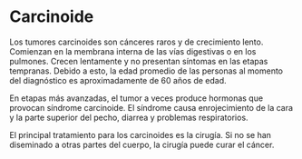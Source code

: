Carcinoide
==========


Los tumores carcinoides son cánceres raros y de crecimiento lento. Comienzan en la membrana interna de las vías digestivas o en los pulmones. Crecen lentamente y no presentan síntomas en las etapas tempranas. Debido a esto, la edad promedio de las personas al momento del diagnóstico es aproximadamente de 60 años de edad. 


En etapas más avanzadas, el tumor a veces produce hormonas que provocan síndrome carcinoide. El síndrome causa enrojecimiento de la cara y la parte superior del pecho, diarrea y problemas respiratorios. 


El principal tratamiento para los carcinoides es la cirugía. Si no se han diseminado a otras partes del cuerpo, la cirugía puede curar el cáncer. 

